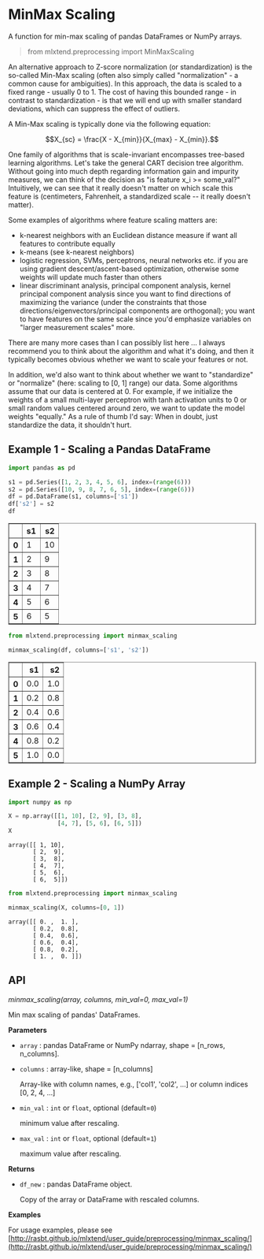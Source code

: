 # MinMax Scaling

A function for min-max scaling of pandas DataFrames or NumPy arrays.

> from mlxtend.preprocessing import MinMaxScaling

An alternative approach to Z-score normalization (or standardization) is the so-called Min-Max scaling (often also simply called "normalization" - a common cause for ambiguities).
In this approach, the data is scaled to a fixed range - usually 0 to 1.
The cost of having this bounded range - in contrast to standardization - is that we will end up with smaller standard deviations, which can suppress the effect of outliers.

A Min-Max scaling is typically done via the following equation:

$$X_{sc} = \frac{X - X_{min}}{X_{max} - X_{min}}.$$

One family of algorithms that is scale-invariant encompasses tree-based learning algorithms. Let's take the general CART decision tree algorithm. Without going into much depth regarding information gain and impurity measures, we can think of the decision as "is feature x_i >= some_val?" Intuitively, we can see that it really doesn't matter on which scale this feature is (centimeters, Fahrenheit, a standardized scale -- it really doesn't matter).


Some examples of algorithms where feature scaling matters are:


- k-nearest neighbors with an Euclidean distance measure if want all features to contribute equally
- k-means (see k-nearest neighbors)
- logistic regression, SVMs, perceptrons, neural networks etc. if you are using gradient descent/ascent-based optimization, otherwise some weights will update much faster than others
- linear discriminant analysis, principal component analysis, kernel principal component analysis since you want to find directions of maximizing the variance (under the constraints that those directions/eigenvectors/principal components are orthogonal); you want to have features on the same scale since you'd emphasize variables on "larger measurement scales" more.


There are many more cases than I can possibly list here ... I always recommend you to think about the algorithm and what it's doing, and then it typically becomes obvious whether we want to scale your features or not.


In addition, we'd also want to think about whether we want to "standardize" or "normalize" (here: scaling to [0, 1] range) our data. Some algorithms assume that our data is centered at 0. For example, if we initialize the weights of a small multi-layer perceptron with tanh activation units to 0 or small random values centered around zero, we want to update the model weights "equally."
As a rule of thumb I'd say: When in doubt, just standardize the data, it shouldn't hurt.   


 

## Example 1 - Scaling a Pandas DataFrame


```python
import pandas as pd

s1 = pd.Series([1, 2, 3, 4, 5, 6], index=(range(6)))
s2 = pd.Series([10, 9, 8, 7, 6, 5], index=(range(6)))
df = pd.DataFrame(s1, columns=['s1'])
df['s2'] = s2
df
```




<div>
<table border="1" class="dataframe">
  <thead>
    <tr style="text-align: right;">
      <th></th>
      <th>s1</th>
      <th>s2</th>
    </tr>
  </thead>
  <tbody>
    <tr>
      <th>0</th>
      <td>1</td>
      <td>10</td>
    </tr>
    <tr>
      <th>1</th>
      <td>2</td>
      <td>9</td>
    </tr>
    <tr>
      <th>2</th>
      <td>3</td>
      <td>8</td>
    </tr>
    <tr>
      <th>3</th>
      <td>4</td>
      <td>7</td>
    </tr>
    <tr>
      <th>4</th>
      <td>5</td>
      <td>6</td>
    </tr>
    <tr>
      <th>5</th>
      <td>6</td>
      <td>5</td>
    </tr>
  </tbody>
</table>
</div>




```python
from mlxtend.preprocessing import minmax_scaling

minmax_scaling(df, columns=['s1', 's2'])
```




<div>
<table border="1" class="dataframe">
  <thead>
    <tr style="text-align: right;">
      <th></th>
      <th>s1</th>
      <th>s2</th>
    </tr>
  </thead>
  <tbody>
    <tr>
      <th>0</th>
      <td>0.0</td>
      <td>1.0</td>
    </tr>
    <tr>
      <th>1</th>
      <td>0.2</td>
      <td>0.8</td>
    </tr>
    <tr>
      <th>2</th>
      <td>0.4</td>
      <td>0.6</td>
    </tr>
    <tr>
      <th>3</th>
      <td>0.6</td>
      <td>0.4</td>
    </tr>
    <tr>
      <th>4</th>
      <td>0.8</td>
      <td>0.2</td>
    </tr>
    <tr>
      <th>5</th>
      <td>1.0</td>
      <td>0.0</td>
    </tr>
  </tbody>
</table>
</div>



## Example 2 - Scaling a NumPy Array


```python
import numpy as np

X = np.array([[1, 10], [2, 9], [3, 8], 
              [4, 7], [5, 6], [6, 5]])
X
```




    array([[ 1, 10],
           [ 2,  9],
           [ 3,  8],
           [ 4,  7],
           [ 5,  6],
           [ 6,  5]])




```python
from mlxtend.preprocessing import minmax_scaling

minmax_scaling(X, columns=[0, 1])
```




    array([[ 0. ,  1. ],
           [ 0.2,  0.8],
           [ 0.4,  0.6],
           [ 0.6,  0.4],
           [ 0.8,  0.2],
           [ 1. ,  0. ]])



## API


*minmax_scaling(array, columns, min_val=0, max_val=1)*

Min max scaling of pandas' DataFrames.

**Parameters**

- `array` : pandas DataFrame or NumPy ndarray, shape = [n_rows, n_columns].


- `columns` : array-like, shape = [n_columns]

    Array-like with column names, e.g., ['col1', 'col2', ...]
    or column indices [0, 2, 4, ...]

- `min_val` : `int` or `float`, optional (default=`0`)

    minimum value after rescaling.

- `max_val` : `int` or `float`, optional (default=`1`)

    maximum value after rescaling.

**Returns**

- `df_new` : pandas DataFrame object.

    Copy of the array or DataFrame with rescaled columns.

**Examples**

For usage examples, please see
    [http://rasbt.github.io/mlxtend/user_guide/preprocessing/minmax_scaling/](http://rasbt.github.io/mlxtend/user_guide/preprocessing/minmax_scaling/)


